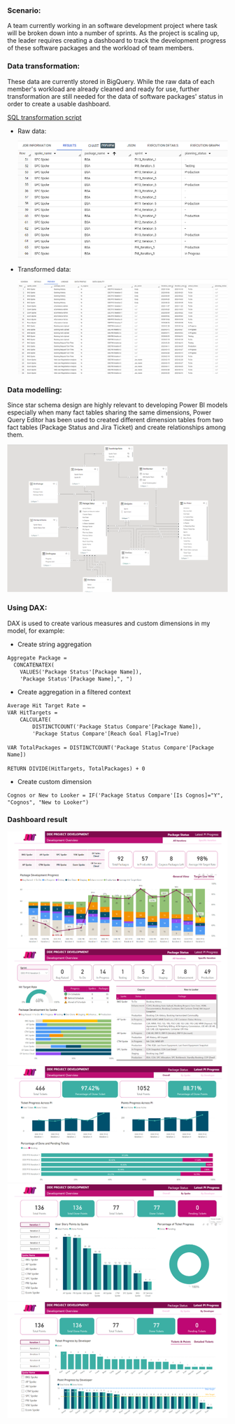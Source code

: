 ### Scenario: 
A team currently working in an software development project where task will be broken down into a number of sprints. As the project is scaling up, the leader requires creating a dashboard to track the development progress of these software packages and the workload of team members.

### Data transformation:
These data are currently stored in BigQuery. While the raw data of each member's workload are already cleaned and ready for use, further transformation are still needed for the data of software packages' status in order to create a usable dashboard.

[SQL transformation script]([https://github.com/mk-duong/data-porfolio/](https://github.com/mk-duong/data-porfolio/blob/main/DDE%20Project%20Development/transform_package_status.sql))

+ Raw data:

  ![raw_data](images/raw_data.png)
  
+ Transformed data:
  
  ![transformed_data](images/transformed_data.png)

### Data modelling:
Since star schema design are highly relevant to developing Power BI models especially when many fact tables sharing the same dimensions, Power Query Editor has been used to created different dimension tables from two fact tables (Package Status and Jira Ticket) and create relationships among them.

![data_model](images/data_model.png)

### Using DAX:
DAX is used to create various measures and custom dimensions in my model, for example:
+ Create string aggregation

```
Aggregate Package = 
  CONCATENATEX(
    VALUES('Package Status'[Package Name]),
    'Package Status'[Package Name],", ")
```
+ Create aggregation in a filtered context

```
Average Hit Target Rate = 
VAR HitTargets = 
    CALCULATE(
        DISTINCTCOUNT('Package Status Compare'[Package Name]),
        'Package Status Compare'[Reach Goal Flag]=True)

VAR TotalPackages = DISTINCTCOUNT('Package Status Compare'[Package Name])

RETURN DIVIDE(HitTargets, TotalPackages) + 0
```

+ Create custom dimension
```
Cognos or New to Looker = IF('Package Status Compare'[Is Cognos]="Y", "Cognos", "New to Looker")
```

### Dashboard result
![page_1](images/page_1.png)
![page_2](images/page_2.png)
![page_3](images/page_3.png)
![page_4](images/page_4.png)
![page_5](images/page_5.png)
